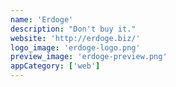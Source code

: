 ```yaml
---
name: 'Erdoge'
description: "Don't buy it."
website: 'http://erdoge.biz/'
logo_image: 'erdoge-logo.png'
preview_image: 'erdoge-preview.png'
appCategory: ['web']
---
```

